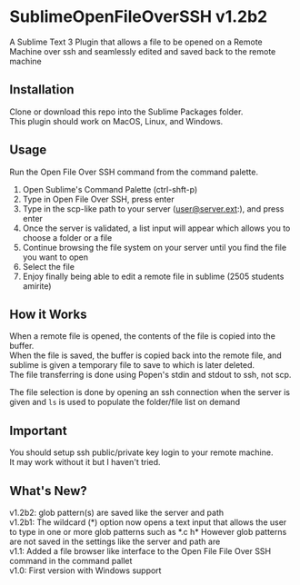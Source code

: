 # SublimeOpenFileOverSSH v1.2b2
A Sublime Text 3 Plugin that allows a file to be opened on a Remote Machine over ssh and seamlessly edited and saved back to the remote machine

## Installation
Clone or download this repo into the Sublime Packages folder.<br>
This plugin should work on MacOS, Linux, and Windows.

## Usage
Run the Open File Over SSH command from the command palette.
1. Open Sublime's Command Palette (ctrl-shft-p)
2. Type in Open File Over SSH, press enter
3. Type in the scp-like path to your server (user@server.ext:), and press enter
4. Once the server is validated, a list input will appear which allows you to choose a folder or a file
5. Continue browsing the file system on your server until you find the file you want to open
6. Select the file
7. Enjoy finally being able to edit a remote file in sublime (2505 students amirite)

## How it Works
When a remote file is opened, the contents of the file is copied into the buffer.<br>
When the file is saved, the buffer is copied back into the remote file, and sublime is given a temporary file to save to which is later deleted.<br>
The file transferring is done using Popen's stdin and stdout to ssh, not scp.

The file selection is done by opening an ssh connection when the server is given and `ls` is used to populate the folder/file list on demand

## Important
You should setup ssh public/private key login to your remote machine.<br>
It may work without it but I haven't tried.

## What's New?
v1.2b2: glob pattern(s) are saved like the server and path<br>
v1.2b1: The wildcard (\*) option now opens a text input that allows the user to type in one or more glob patterns such as \*.c h\* However glob patterns are not saved in the settings like the server and path are<br>
v1.1: Added a file browser like interface to the Open File File Over SSH command in the command pallet<br>
v1.0: First version with Windows support
